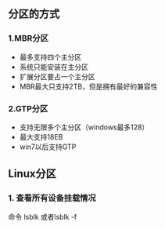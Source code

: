 ## 分区的方式
### 1.MBR分区

- 最多支持四个主分区
- 系统只能安装在主分区
- 扩展分区要占一个主分区
- MBR最大只支持2TB，但是拥有最好的兼容性



### 2.GTP分区

- 支持无限多个主分区（windows最多128）
- 最大支持18EB
- win7以后支持GTP



## Linux分区
### 1. 查看所有设备挂载情况
命令 lsblk 或者lsblk -f






